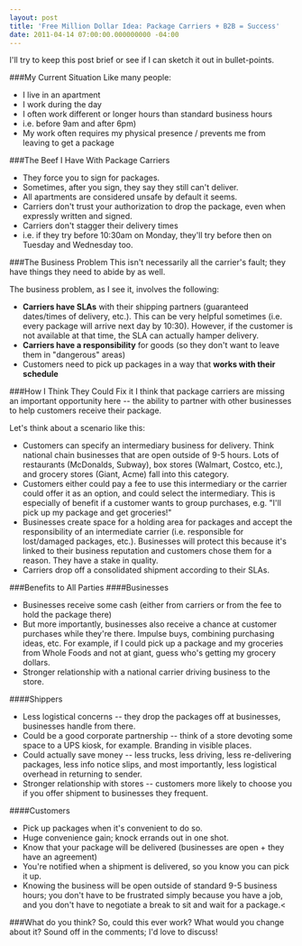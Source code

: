 ```yaml
---
layout: post
title: 'Free Million Dollar Idea: Package Carriers + B2B = Success'
date: 2011-04-14 07:00:00.000000000 -04:00
---
```

I'll try to keep this post brief or see if I can sketch it out in bullet-points.

###My Current Situation
Like many people:

* I live in an apartment
* I work during the day
* I often work different or longer hours than standard business hours 
 * i.e. before 9am and after 6pm)
* My work often requires my physical presence / prevents me from leaving to get a package

###The Beef I Have With Package Carriers
* They force you to sign for packages.
* Sometimes, after you sign, they say they still can't deliver.
* All apartments are considered unsafe by default it seems.
* Carriers don't trust your authorization to drop the package, even when expressly written and signed.
* Carriers don't stagger their delivery times 
 * i.e. if they try before 10:30am on Monday, they'll try before then on Tuesday and Wednesday too. 
 
###The Business Problem
This isn't necessarily all the carrier's fault; they have things they need to abide by as well.

The business problem, as I see it, involves the following:

* **Carriers have SLAs** with their shipping partners (guaranteed dates/times of delivery, etc.). This can be very helpful sometimes (i.e. every package will arrive next day by 10:30). However, if the customer is not available at that time, the SLA can actually hamper delivery.
* **Carriers have a responsibility** for goods (so they don't want to leave them in "dangerous" areas)
* Customers need to pick up packages in a way that **works with their schedule**

###How I Think They Could Fix it
I think that package carriers are missing an important opportunity here -- the ability to partner with other businesses to help customers receive their package.

Let's think about a scenario like this:

* Customers can specify an intermediary business for delivery. Think national chain businesses that are open outside of 9-5 hours. Lots of restaurants (McDonalds, Subway), box stores (Walmart, Costco, etc.), and grocery stores (Giant, Acme) fall into this category.
* Customers either could pay a fee to use this intermediary or the carrier could offer it as an option, and could select the intermediary. This is especially of benefit if a customer wants to group purchases, e.g. "I'll pick up my package and get groceries!"
* Businesses create space for a holding area for packages and accept the responsibility of an intermediate carrier (i.e. responsible for lost/damaged packages, etc.). Businesses will protect this because it's linked to their business reputation and customers chose them for a reason. They have a stake in quality.
* Carriers drop off a consolidated shipment according to their SLAs.

###Benefits to All Parties
####Businesses
* Businesses receive some cash (either from carriers or from the fee to hold the package there)
* But more importantly, businesses also receive a chance at customer purchases while they're there. Impulse buys, combining purchasing ideas, etc. For example, if I could pick up a package and my groceries from Whole Foods and not at giant, guess who's getting my grocery dollars.
* Stronger relationship with a national carrier driving business to the store.

####Shippers
* Less logistical concerns -- they drop the packages off at businesses, businesses handle from there.
* Could be a good corporate partnership -- think of a store devoting some space to a UPS kiosk, for example. Branding in visible places.
* Could actually save money -- less trucks, less driving, less re-delivering packages, less info notice slips, and most importantly, less logistical overhead in returning to sender.
* Stronger relationship with stores -- customers more likely to choose you if you offer shipment to businesses they frequent.

####Customers
* Pick up packages when it's convenient to do so.
* Huge convenience gain; knock errands out in one shot.
* Know that your package will be delivered (businesses are open + they have an agreement)
* You're notified when a shipment is delivered, so you know you can pick it up.
* Knowing the business will be open outside of standard 9-5 business hours; you don't have to be frustrated simply because you have a job, and you don't have to negotiate a break to sit and wait for a package.<

###What do you think?
So, could this ever work? What would you change about it? Sound off in the comments; I'd love to discuss!
